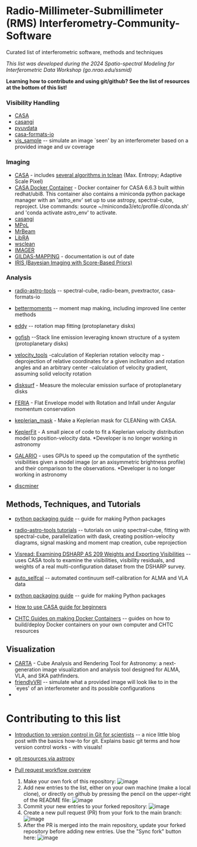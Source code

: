 # Radio-Millimeter-Submillimeter (RMS) Interferometry-Community-Software
Curated list of interferometric software, methods and techniques

*This list was developed during the 2024 Spatio-spectral Modeling for Interferometric Data Workshop (go.nrao.edu/ssmid)*

**Learning how to contribute and using git/github? See the list of resources at the bottom of this list!**

### Visibility Handling
- [CASA](https://casadocs.readthedocs.io/)
- [casangi](https://github.com/casangi)
- [pyuvdata](https://pyuvdata.readthedocs.io/en/latest/index.html)
- [casa-formats-io](https://github.com/radio-astro-tools/casa-formats-io)
- [vis_sample](https://github.com/AstroChem/vis_sample) -- simulate an image `seen' by an interferometer based on a provided image and uv coverage


### Imaging
- [CASA](https://casadocs.readthedocs.io/) - includes [several algorithms in tclean](https://casadocs.readthedocs.io/en/stable/notebooks/synthesis_imaging.html#Other-Algorithms) (Max. Entropy; Adaptive Scale Pixel)
- [CASA Docker Container](https://hub.docker.com/repository/docker/nipingel/casa/general) - Docker container for CASA 6.6.3 built within redhat/ubi8. This container also contains a miniconda python package manager with an 'astro_env' set up to use astropy, spectral-cube, reproject. Use commands: source ~/miniconda3/etc/profile.d/conda.sh' and 'conda activate astro_env' to activate.
- [casangi](https://github.com/casangi)
- [MPoL](https://mpol-dev.github.io/MPoL/)
- [MrBeam](https://github.com/hmuellergoe/mrbeam)
- [LibRA](https://github.com/ARDG-NRAO/LibRA)
- [wsclean](https://wsclean.readthedocs.io/en/latest/index.html)
- [IMAGER](https://imager.oasu.u-bordeaux.fr)
- [GILDAS-MAPPING](https://iram.fr/IRAMFR/GILDAS/) - documentation is out of date
- [IRIS (Bayesian Imaging with Score-Based Priors)](https://github.com/EnceladeCandy/bayesian-imaging-radio)

### Analysis
- [radio-astro-tools](https://radio-astro-tools.github.io) -- spectral-cube, radio-beam, pvextractor, casa-formats-io
- [bettermoments](https://bettermoments.readthedocs.io/en/latest/) -- moment map making, including improved line center methods
- [eddy](https://github.com/richteague/eddy) -- rotation map fitting (protoplanetary disks)
- [gofish](https://github.com/richteague/gofish) --Stack line emission leveraging known structure of a system (protoplanetary disks)
- [velocity_tools](https://github.com/RMS-Interferometric-Data-Analysis/Interferometry-Community-Software) -calculation of Keplerian rotation velocity map -deprojection of relative coordinates for a given inclination and rotation angles and an arbitrary center -calculation of velocity gradient, assuming solid velocity rotation
- [disksurf](https://github.com/richteague/disksurf) - Measure the molecular emission surface of protoplanetary disks
- [FERIA](https://github.com/YokoOya/FERIA) - Flat Envelope model with Rotation and Infall under Angular momentum conservation
- [keplerian_mask](https://github.com/richteague/keplerian_mask) - Make a Keplerian mask for CLEANing with CASA.
- [KeplerFit](https://github.com/felixbosco/KeplerFit) - A small piece of code to fit a Keplerian velocity distribution model to position-velocity data. *Developer is no longer working in astronomy 

- [GALARIO](https://mtazzari.github.io/galario/) - uses GPUs to speed up the computation of the synthetic visibilities given a model image (or an axisymmetric brightness profile) and their comparison to the observations. *Developer is no longer working in astronomy
- [discminer](https://github.com/andizq/discminer) 

  
## Methods, Techniques, and Tutorials

- [python packaging guide](https://packaging-guide.openastronomy.org/en/latest/) -- guide for making Python packages
- [radio-astro-tools tutorials](https://radio-astro-tools.github.io/tutorials/) -- tutorials on using spectral-cube, fitting with spectral-cube, parallelization with dask, creating position-velocity diagrams, signal masking and moment map creation, cube reprojection
- [Visread: Examining DSHARP AS 209 Weights and Exporting Visibilities](https://mpol-dev.github.io/visread/tutorials/rescale_AS209_weights.html) -- uses CASA tools to examine the visibilities, visibility residuals, and weights of a real multi-configuration dataset from the DSHARP survey.
- [auto_selfcal](https://github.com/jjtobin/auto_selfcal) -- automated continuum self-calibration for ALMA and VLA data
- [python packaging guide](https://packaging-guide.openastronomy.org/en/latest/) -- guide for making Python packages
- [How to use CASA guide for beginners](https://github.com/cat4rcc/CASA_Guide)

- [CHTC Guides on making Docker Containers](https://chtc.cs.wisc.edu/uw-research-computing/docker-build.html) -- guides on how to build/deploy Docker containers on your own computer and CHTC resources

## Visualization

- [CARTA](https://cartavis.org/) - Cube Analysis and Rendering Tool for Astronomy: a next-generation image visualization and analysis tool designed for ALMA, VLA, and SKA pathfinders.
- [friendlyVRI](https://github.com/crpurcell/friendlyVRI) -- simulate what a provided image will look like to in the `eyes' of an interferometer and its possible configurations
- 

# Contributing to this list

- [Introduction to version control in Git for scientists](https://laserkelvin.github.io/blog/2021/10/contributing-github/) -- a nice little blog post with the basics how-to for git. Explains basic git terms and how version control works - with visuals!

- [git resources via astropy](https://docs.astropy.org/en/latest/development/workflow/development_workflow.html#new-to-git)
- [Pull request workflow overview](https://blog.mergify.com/understanding-the-github-pull-request-workflow/)

  1. Make your own fork of this repository: ![image](https://github.com/RMS-Interferometric-Data-Analysis/Interferometry-Community-Software/assets/3255771/1f56e24e-f112-4dd7-9aa0-b449b03c7025)
  2. Add new entries to the list, either on your own machine (make a local clone), or directly on github by pressing the pencil on the upper-right of the README file: ![image](https://github.com/RMS-Interferometric-Data-Analysis/Interferometry-Community-Software/assets/3255771/7bcf4785-2d26-42d3-ae38-9a56a80c3e76)
  3. Commit your new entries to your forked repository: ![image](https://github.com/RMS-Interferometric-Data-Analysis/Interferometry-Community-Software/assets/3255771/d75b04a0-4729-474c-832a-67f8c2a788f2)
  4. Create a new pull request (PR) from your fork to the main branch: ![image](https://github.com/RMS-Interferometric-Data-Analysis/Interferometry-Community-Software/assets/3255771/93c17ecd-17fe-4b39-97a2-46cbeb1caf07)
  5. After the PR is merged into the main repository, update your forked repository before adding new entries. Use the "Sync fork" button here: ![image](https://github.com/RMS-Interferometric-Data-Analysis/Interferometry-Community-Software/assets/3255771/d8392c4f-5ece-4a74-858b-6a2d7bbc8805)







